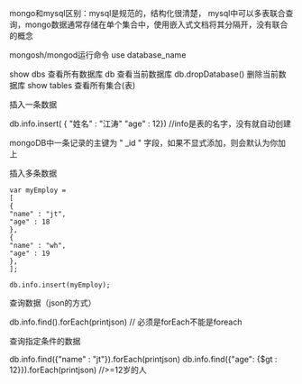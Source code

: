 mongo和mysql区别：mysql是规范的，结构化很清楚， mysql中可以多表联合查询，mongo数据通常存储在单个集合中，使用嵌入式文档将其分隔开，没有联合的概念

 mongosh/mongod运行命令
use database_name

show dbs 	查看所有数据库
db		查看当前数据库
db.dropDatabase() 删除当前数据库
show tables  查看所有集合(表)



插入一条数据

db.info.insert( { "姓名" : "江涛" "age" : 12}) //info是表的名字，没有就自动创建

mongoDB中一条记录的主键为 " _id " 字段，如果不显式添加，则会默认为你加上

插入多条数据

~~~mongo
var myEmploy = 
[
{
"name" : "jt",
"age" : 18
},
{
"name" : "wh",
"age" : 19
},
];

db.info.insert(myEmploy);
~~~



查询数据（json的方式）

db.info.find().forEach(printjson)   // 必须是forEach不能是foreach



查询指定条件的数据

db.info.find({"name" : "jt"}).forEach(printjson)
db.info.find({"age": {$gt : 12}}).forEach(printjson)  //>=12岁的人